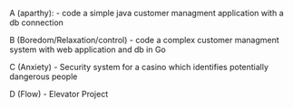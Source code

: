 A (aparthy):
	- code a simple java customer managment application with a db connection

B (Boredom/Relaxation/control)
	- code a complex customer managment system with web application and db in Go

C (Anxiety)
	- Security system for a casino which identifies potentially dangerous people

D (Flow)
	- Elevator Project
